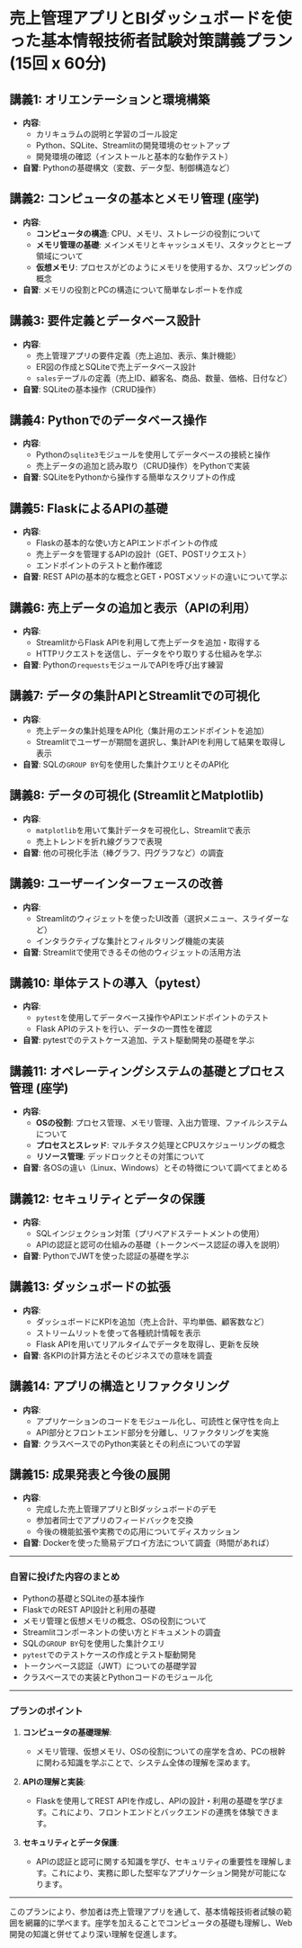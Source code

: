 # 売上管理アプリとBIダッシュボードを使った基本情報技術者試験対策講義プラン (15回 x 60分)

## 講義1: オリエンテーションと環境構築
- **内容**:
  - カリキュラムの説明と学習のゴール設定
  - Python、SQLite、Streamlitの開発環境のセットアップ
  - 開発環境の確認（インストールと基本的な動作テスト）
- **自習**: Pythonの基礎構文（変数、データ型、制御構造など）

## 講義2: コンピュータの基本とメモリ管理 (座学)
- **内容**:
  - **コンピュータの構造**: CPU、メモリ、ストレージの役割について
  - **メモリ管理の基礎**: メインメモリとキャッシュメモリ、スタックとヒープ領域について
  - **仮想メモリ**: プロセスがどのようにメモリを使用するか、スワッピングの概念
- **自習**: メモリの役割とPCの構造について簡単なレポートを作成

## 講義3: 要件定義とデータベース設計
- **内容**:
  - 売上管理アプリの要件定義（売上追加、表示、集計機能）
  - ER図の作成とSQLiteで売上データベース設計
  - `sales`テーブルの定義（売上ID、顧客名、商品、数量、価格、日付など）
- **自習**: SQLiteの基本操作（CRUD操作）

## 講義4: Pythonでのデータベース操作
- **内容**:
  - Pythonの`sqlite3`モジュールを使用してデータベースの接続と操作
  - 売上データの追加と読み取り（CRUD操作）をPythonで実装
- **自習**: SQLiteをPythonから操作する簡単なスクリプトの作成

## 講義5: FlaskによるAPIの基礎
- **内容**:
  - Flaskの基本的な使い方とAPIエンドポイントの作成
  - 売上データを管理するAPIの設計（GET、POSTリクエスト）
  - エンドポイントのテストと動作確認
- **自習**: REST APIの基本的な概念とGET・POSTメソッドの違いについて学ぶ

## 講義6: 売上データの追加と表示（APIの利用）
- **内容**:
  - StreamlitからFlask APIを利用して売上データを追加・取得する
  - HTTPリクエストを送信し、データをやり取りする仕組みを学ぶ
- **自習**: Pythonの`requests`モジュールでAPIを呼び出す練習

## 講義7: データの集計APIとStreamlitでの可視化
- **内容**:
  - 売上データの集計処理をAPI化（集計用のエンドポイントを追加）
  - Streamlitでユーザーが期間を選択し、集計APIを利用して結果を取得し表示
- **自習**: SQLの`GROUP BY`句を使用した集計クエリとそのAPI化

## 講義8: データの可視化 (StreamlitとMatplotlib)
- **内容**:
  - `matplotlib`を用いて集計データを可視化し、Streamlitで表示
  - 売上トレンドを折れ線グラフで表現
- **自習**: 他の可視化手法（棒グラフ、円グラフなど）の調査

## 講義9: ユーザーインターフェースの改善
- **内容**:
  - Streamlitのウィジェットを使ったUI改善（選択メニュー、スライダーなど）
  - インタラクティブな集計とフィルタリング機能の実装
- **自習**: Streamlitで使用できるその他のウィジェットの活用方法

## 講義10: 単体テストの導入（pytest）
- **内容**:
  - `pytest`を使用してデータベース操作やAPIエンドポイントのテスト
  - Flask APIのテストを行い、データの一貫性を確認
- **自習**: pytestでのテストケース追加、テスト駆動開発の基礎を学ぶ

## 講義11: オペレーティングシステムの基礎とプロセス管理 (座学)
- **内容**:
  - **OSの役割**: プロセス管理、メモリ管理、入出力管理、ファイルシステムについて
  - **プロセスとスレッド**: マルチタスク処理とCPUスケジューリングの概念
  - **リソース管理**: デッドロックとその対策について
- **自習**: 各OSの違い（Linux、Windows）とその特徴について調べてまとめる

## 講義12: セキュリティとデータの保護
- **内容**:
  - SQLインジェクション対策（プリペアドステートメントの使用）
  - APIの認証と認可の仕組みの基礎（トークンベース認証の導入を説明）
- **自習**: PythonでJWTを使った認証の基礎を学ぶ

## 講義13: ダッシュボードの拡張
- **内容**:
  - ダッシュボードにKPIを追加（売上合計、平均単価、顧客数など）
  - ストリームリットを使って各種統計情報を表示
  - Flask APIを用いてリアルタイムでデータを取得し、更新を反映
- **自習**: 各KPIの計算方法とそのビジネスでの意味を調査

## 講義14: アプリの構造とリファクタリング
- **内容**:
  - アプリケーションのコードをモジュール化し、可読性と保守性を向上
  - API部分とフロントエンド部分を分離し、リファクタリングを実施
- **自習**: クラスベースでのPython実装とその利点についての学習

## 講義15: 成果発表と今後の展開
- **内容**:
  - 完成した売上管理アプリとBIダッシュボードのデモ
  - 参加者同士でアプリのフィードバックを交換
  - 今後の機能拡張や実務での応用についてディスカッション
- **自習**: Dockerを使った簡易デプロイ方法について調査（時間があれば）

---

### 自習に投げた内容のまとめ
- Pythonの基礎とSQLiteの基本操作
- FlaskでのREST API設計と利用の基礎
- メモリ管理と仮想メモリの概念、OSの役割について
- Streamlitコンポーネントの使い方とドキュメントの調査
- SQLの`GROUP BY`句を使用した集計クエリ
- `pytest`でのテストケースの作成とテスト駆動開発
- トークンベース認証（JWT）についての基礎学習
- クラスベースでの実装とPythonコードのモジュール化

---

### **プランのポイント**

1. **コンピュータの基礎理解**:
   - メモリ管理、仮想メモリ、OSの役割についての座学を含め、PCの根幹に関わる知識を学ぶことで、システム全体の理解を深めます。

2. **APIの理解と実装**:
   - Flaskを使用してREST APIを作成し、APIの設計・利用の基礎を学びます。これにより、フロントエンドとバックエンドの連携を体験できます。

3. **セキュリティとデータ保護**:
   - APIの認証と認可に関する知識を学び、セキュリティの重要性を理解します。これにより、実務に即した堅牢なアプリケーション開発が可能になります。

---

このプランにより、参加者は売上管理アプリを通して、基本情報技術者試験の範囲を網羅的に学べます。座学を加えることでコンピュータの基礎も理解し、Web開発の知識と併せてより深い理解を促進します。
